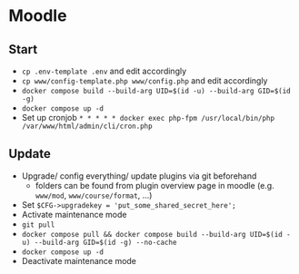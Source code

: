 # Moodle

## Start

- `cp .env-template .env` and edit accordingly
- `cp www/config-template.php www/config.php` and edit accordingly
- `docker compose build --build-arg UID=$(id -u) --build-arg GID=$(id -g)`
- `docker compose up -d`
- Set up cronjob `* * * * * docker exec php-fpm /usr/local/bin/php /var/www/html/admin/cli/cron.php`

## Update

- Upgrade/ config everything/ update plugins via git beforehand
  - folders can be found from plugin overview page in moodle (e.g. `www/mod`, `www/course/format`, ...)
- Set `$CFG->upgradekey = 'put_some_shared_secret_here';`
- Activate maintenance mode
- `git pull`
- `docker compose pull && docker compose build --build-arg UID=$(id -u) --build-arg GID=$(id -g) --no-cache`
- `docker compose up -d`
- Deactivate maintenance mode
